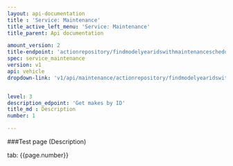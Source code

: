```yaml
---
layout: api-documentation
title : 'Service: Maintenance'
title_active_left_menu: 'Service: Maintenance'
title_parent: Api documentation

amount_version: 2
title-endpoint: 'actionrepository/findmodelyearidswithmaintenanceschedule'
spec: service_maintenance
version: v1
api: vehicle
dropdown-link: 'v1/api/maintenance/actionrepository/findmodelyearidswithmaintenanceschedule'


level: 3
description_edpoint: 'Get makes by ID'
title_md : Description
number: 1

---
```



###Test page (Description)

tab: {{page.number}}

